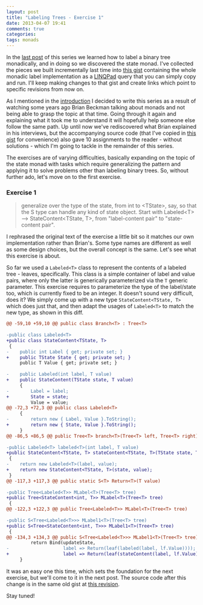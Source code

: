 ```yaml
---
layout: post
title: "Labeling Trees - Exercise 1"
date: 2013-04-07 19:41
comments: true
categories: 
tags: monads
---
```


In the [last post][last] of this series we learned how to label a binary tree monadically, and in doing so we discovered the state monad. I've collected the pieces we built incrementally last time into [this gist][monadV1] containing the whole monadic label implementation as a [LINQPad][linqpad] query that you can simply copy and run. I'll keep making changes to that gist and create links which point to specific revisions from now on.

As I mentioned in the [introduction][introduction] I decided to write this series as a result of watching some years ago Brian Beckman talking about monads and not being able to grasp the topic at that time. Going through it again and explaining what it took me to understand it will hopefully help someone else follow the same path. Up until now we've rediscovered what Brian explained in his interviews, but the accompanying source code (that I've copied in [this gist][beckman monad] for convenience) also gave 10 assignments to the reader - without solutions - which I'm going to tackle in the remainder of this series.

The exercises are of varying difficulties, basically expanding on the topic of the state monad with tasks which require generalizing the pattern and applying it to solve problems other than labeling binary trees. So, without further ado, let's move on to the first exercise.

### Exercise 1

> generalize over the type of the state, from int
> to \<TState\>, say, so that the S type can handle any kind of
> state object. Start with Labeled\<T\> --> StateContent<TState, T>, from
> "label-content pair" to "state-content pair".

I rephrased the original text of the exercise a little bit so it matches our own implementation rather than Brian's. Some type names are different as well as some design choices, but the overall concept is the same. Let's see what this exercise is about.

So far we used a `Labeled<T>` class to represent the contents of a labeled tree - leaves, specifically. This class is a simple container of label and value pairs, where only the latter is generically parameterized via the `T` generic parameter. This exercise requires to parameterize the type of the label/state too, which is currently fixed to be an integer.  It doesn't sound very difficult, does it? We simply come up with a new type `StateContent<TState, T>` which does just that, and then adapt the usages of `Labeled<T>` to match the new type, as shown in this diff.

```diff
@@ -59,10 +59,10 @@ public class Branch<T> : Tree<T>
 
-public class Labeled<T>
+public class StateContent<TState, T>
 {
-    public int Label { get; private set; }
+    public TState State { get; private set; }
     public T Value { get; private set; }
     
-    public Labeled(int label, T value)
+    public StateContent(TState state, T value)
     {
-        Label = label;
+        State = state;
         Value = value;
@@ -72,3 +72,3 @@ public class Labeled<T>
     {
-        return new { Label, Value }.ToString();
+        return new { State, Value }.ToString();
     }
@@ -86,5 +86,5 @@ public Tree<T> branch<T>(Tree<T> left, Tree<T> right)
 
-public Labeled<T> labeled<T>(int label, T value)
+public StateContent<TState, T> stateContent<TState, T>(TState state, T value)
 {
-    return new Labeled<T>(label, value);
+    return new StateContent<TState, T>(state, value);
 }
@@ -117,3 +117,3 @@ public static S<T> Return<T>(T value)
 
-public Tree<Labeled<T>> MLabel<T>(Tree<T> tree)
+public Tree<StateContent<int, T>> MLabel<T>(Tree<T> tree)
 {
@@ -122,3 +122,3 @@ public Tree<Labeled<T>> MLabel<T>(Tree<T> tree)
 
-public S<Tree<Labeled<T>>> MLabel1<T>(Tree<T> tree)
+public S<Tree<StateContent<int, T>>> MLabel1<T>(Tree<T> tree)
 {
@@ -134,3 +134,3 @@ public S<Tree<Labeled<T>>> MLabel1<T>(Tree<T> tree)
         return Bind(updateState, 
-                    label => Return(leaf(labeled(label, lf.Value))));
+                    label => Return(leaf(stateContent(label, lf.Value))));
     }
```

It was an easy one this time, which sets the foundation for the next exercise, but we'll come to it in the next post. The source code after this change is in the same old gist at [this revision][monadV2].

Stay tuned!

[last]: /blog/2013/03/31/labeling-trees-invisible-state
[introduction]: /blog/2013/03/17/labeling-trees-introduction
[linqpad]: http://www.linqpad.net
[monadV1]: https://gist.github.com/simoneb/5332234/7beedb523a5c8ed2c72142000c881b3b3a890703
[beckman monad]: https://gist.github.com/simoneb/627a349a1632307c301b
[monadV2]: https://gist.github.com/simoneb/5332234/632617aa38af3bbce179bd3891c1ffc660881e92